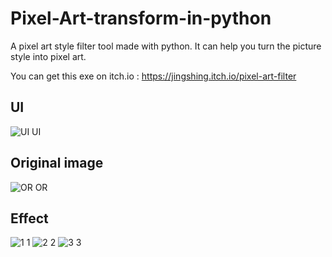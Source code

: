 # Pixel-Art-transform-in-python
A pixel art style filter tool made with python. It can help you turn the picture style into pixel art.

You can get this exe on itch.io : https://jingshing.itch.io/pixel-art-filter

## UI
![UI UI](https://github.com/JingShing/Pixel-Art-transform-in-python/blob/main/sample/UI.png)

## Original image
![OR OR](https://github.com/JingShing/Pixel-Art-transform-in-python/blob/main/sample/or.jpg)

## Effect
![1 1](https://github.com/JingShing/Pixel-Art-transform-in-python/blob/main/sample/1.png)
![2 2](https://github.com/JingShing/Pixel-Art-transform-in-python/blob/main/sample/2.png)
![3 3](https://github.com/JingShing/Pixel-Art-transform-in-python/blob/main/sample/3.png)
